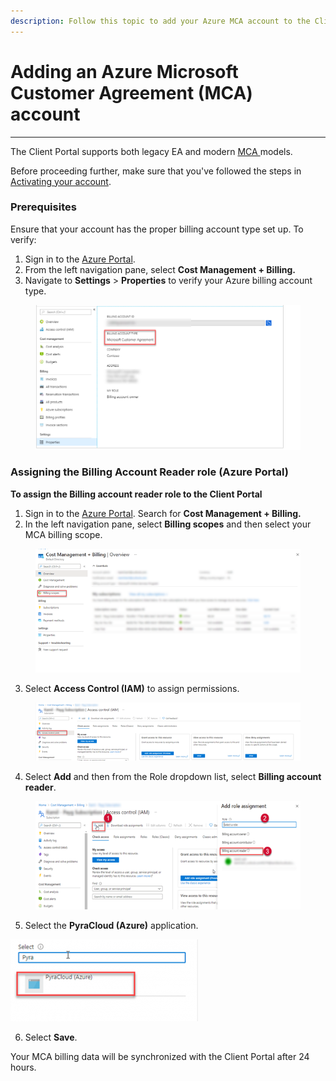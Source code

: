 ```yaml
---
description: Follow this topic to add your Azure MCA account to the Client Portal.
---
```


# Adding an Azure Microsoft Customer Agreement (MCA) account

***

The Client Portal supports both legacy EA and modern [MCA ](https://learn.microsoft.com/en-us/azure/cost-management-billing/understand/mca-overview)models.&#x20;

Before proceeding further, make sure that you've followed the steps in [Activating your account](adding-an-azure-enterprise-agreement-ea-account.md#activating-your-account).

### Prerequisites <a href="#how-to-onboard-mca-tenant" id="how-to-onboard-mca-tenant"></a>

Ensure that your account has the proper billing account type set up. To verify:&#x20;

1. Sign in to the [Azure Portal](https://portal.azure.com).
2. From the left navigation pane, select **Cost Management + Billing.**
3. Navigate to **Settings** > **Properties** to verify your Azure billing account type.

<figure><img src="../../../.gitbook/assets/image (11) (1) (1) (1).png" alt=""><figcaption></figcaption></figure>

### Assigning the Billing Account Reader role (Azure Portal)

**To assign the Billing account reader role to the Client Portal**

1. Sign in to the [Azure Portal](https://portal.azure.com). Search for **Cost Management + Billing.**
2. In the left navigation pane, select **Billing scopes** and then select your MCA billing scope.

<figure><img src="../../../.gitbook/assets/image (12) (1) (1) (1).png" alt=""><figcaption></figcaption></figure>

3. Select **Access Control (IAM)** to assign permissions.&#x20;

<figure><img src="../../../.gitbook/assets/image (13) (1) (1) (1).png" alt=""><figcaption></figcaption></figure>

4. Select **Add** and then from the Role dropdown list, select **Billing account reader**.

<figure><img src="../../../.gitbook/assets/image (14) (1) (1) (1).png" alt=""><figcaption></figcaption></figure>

5. Select the **PyraCloud (Azure)** application. &#x20;

![](<../../../.gitbook/assets/image (18) (1) (1).png>)

6. Select **Save**.&#x20;

Your MCA billing data will be synchronized with the Client Portal after 24 hours.
